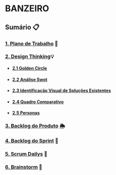 # BANZEIRO

## Sumário 📋

### [1. Plano de Trabalho](https://github.com/IAGOx46/ESI-TP1/blob/main/1_Plano-de-trabalho/1_Plano-de-trabalho.md) 📝

### [2. Design Thinking](https://github.com/IAGOx46/ESI-TP1/tree/main/2_design-thinking)💡
- #### [2.1 Golden Circle](https://github.com/IAGOx46/ESI-TP1/blob/main/2_design-thinking/1-Golden_Circle.md)
- #### [2.2 Análise Swot](https://github.com/IAGOx46/ESI-TP1/blob/main/2_design-thinking/2-SWOT.md)
- #### [2.3 Identificação Visual de Soluções Existentes](https://github.com/IAGOx46/ESI-TP1/blob/main/2_design-thinking/3-Identifica%C3%A7%C3%A3o_Visual_de_Solu%C3%A7%C3%B5es_Existentes.md)
- #### [2.4 Quadro Comparativo](https://github.com/IAGOx46/ESI-TP1/blob/main/2_design-thinking/3-Quadro_comparativo.md)
- #### [2.5 Personas](https://github.com/IAGOx46/ESI-TP1/blob/main/2_design-thinking/4-Personas.md) 

 ### [3. Backlog do Produto](https://github.com/users/IAGOx46/projects/3) 🌦️

### [4. Backlog do Sprint](https://github.com/users/IAGOx46/projects/4) 🏁
### [5. Scrum Dailys](https://www.notion.so/team/1dde0def-92eb-81de-88ec-004279903901/join) 📆
### [6. Brainstorm](https://www.notion.so/1e8e0def92eb8003ab6be4a9b1864096?v=1e8e0def92eb80af9d68000c7bbd2b6c&pvs=4) 🧠


